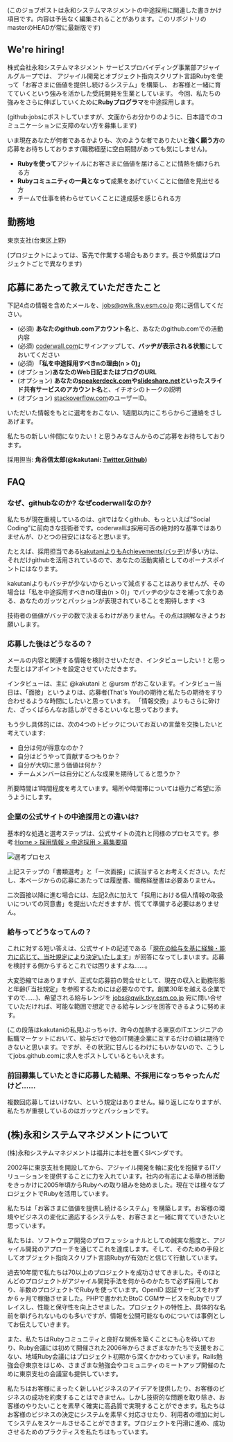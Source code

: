 (このジョブポストは永和システムマネジメントの中途採用に関連した書きかけ項目です。内容は予告なく編集されることがあります。このリポジトリのmasterのHEADが常に最新版です)

## We're hiring!

株式会社永和システムマネジメント サービスプロバイディング事業部アジャイルグループでは、
アジャイル開発とオブジェクト指向スクリプト言語Rubyを使って「お客さまに価値を提供し続けるシステム」を構築し、
お客様と一緒に育てていくという強みを活かした受託開発を生業としています。
今回、私たちの強みをさらに伸ばしていくために**Rubyプログラマ**を中途採用します。

(github:jobsにポストしていますが、文面からお分かりのように、日本語でのコミュニケーションに支障のない方を募集します)

いま現在あなたが何者であるかよりも、次のような者でありたいと**強く願う方**の応募をお待ちしております(職務経歴に空白期間があっても気にしません)。

* **Rubyを使って**アジャイルにお客さまに価値を届けることに情熱を傾けられる方
* **Rubyコミュニティの一員となって**成果をあげていくことに価値を見出せる方
* チームで仕事を終わらせていくことに達成感を感じられる方

## 勤務地

東京支社(台東区上野)

(プロジェクトによっては、客先で作業する場合もあります。長さや頻度はプロジェクトごとで異なります)

## 応募にあたって教えていただきたこと

下記4点の情報を含めたメールを、jobs@qwik.tky.esm.co.jp 宛に送信してください。

* (必須) **あなたのgithub.comアカウント名**と、あなたのgithub.comでの活動内容
* (必須) [coderwall.com](http://coderwall.com)にサインアップして、**バッヂが表示される状態**にしておいてください
* (必須) **「私を中途採用すべきnの理由(n > 0)」**
* (オプション)**あなたのWeb日記またはブログのURL**
* (オプション) **あなたの[speakerdeck.com](http://speakerdeck.com)や[slideshare.net](http://www.slideshare.net)といったスライド共有サービスのアカウント名**と、イチオシのトークの説明
* (オプション) [stackoverflow.com](http://stackoverflow.com/)のユーザーID。


いただいた情報をもとに選考をおこない、1週間以内にこちらからご連絡をさしあげます。

私たちの新しい仲間になりたい！と思うみなさんからのご応募をお待ちしております。

採用担当: **角谷信太郎(@kakutani: [Twitter](http://twitter.com/kakutani),[Github](http://git.io/kakutani))**

## FAQ

### なぜ、githubなのか? なぜcoderwallなのか?

私たちが現在重視しているのは、gitではなくgithub、もっといえば"Social Coding"に前向きな技術者です。coderwallは採用可否の絶対的な基準ではありませんが、ひとつの目安にはなると思います。

たとえば、採用担当である[kakutaniよりもAchievements(バッヂ)](http://coderwall.com/kakutani)が多い方は、それだけgithubを活用されているので、あなたの活動実績としてのボーナスポイントにはなります。

kakutaniよりもバッヂが少ないからといって減点することはありませんが、その場合は「私を中途採用すべきnの理由(n > 0)」でバッヂの少なさを補って余りある、あなたのガッツとパッションが表現されていることを期待します <3

技術者の価値がバッヂの数で决まるわけがありません。その点は誤解なきようお願いします。

### 応募した後はどうなるの？

メールの内容と関連する情報を検討させいただき、インタビューしたい！と思った型とはアポイントを設定させていただきます。

インタビューは、主に @kakutani と @ursm がおこないます。インタビュー当日は、「面接」というよりは、応募者(That's You!)の期待と私たちの期待をすり合わせるような時間にしたいと思っています。
「情報交換」よりもさらに砕けた、ざっくばらんなお話しができるといいなと思っております。

もう少し具体的には、次の4つのトピックについてお互いの言葉を交換したいと考えています:

* 自分は何が得意なのか？
* 自分はどうやって貢献するつもりか？
* 自分が大切に思う価値は何か？
* チームメンバーは自分にどんな成果を期待してると思うか？

所要時間は1時間程度を考えています。場所や時間帯については極力ご希望に添うようにします。

### 企業の公式サイトの中途採用との違いは?

基本的な処遇と選考ステップは、公式サイトの流れと同様のプロセスです。参考:[Home > 採用情報 > 中途採用 > 募集要項](http://www.esm.co.jp/recruit/career/guidelines.html)

![選考プロセス](http://www.esm.co.jp/assets/images/recruit/img_career_guidelines01.jpg)

上記ステップの「書類選考」と「一次面接」に該当するとお考えください。ただし、本ページからの応募にあたっては履歴書、職務経歴書は必要ありません。

二次面接以降に進む場合には、左記2点に加えて「採用における個人情報の取扱いについての同意書」を提出いただきますが、慌てて準備する必要はありません。

### 給与ってどうなってんの？

これに対する短い答えは、公式サイトの記述である「[現在の給与を基に経験・能力に応じて、当社規定により決定いたします](http://www.esm.co.jp/recruit/career/guidelines.html)」が回答になってしまいます。応募を検討する側からするとこれでは困りますよね……。

大変恐縮ではありますが、正式な応募前の問合せとして、現在の収入と勤務形態と年齢(「当社規定」を参照するためには必要なのです。創業30年を越える企業ですので……)、希望される給与レンジを jobs@qwik.tky.esm.co.jp 宛に問い合せていただければ、可能な範囲で想定できる給与レンジを回答できるように努めます。

(この段落はkakutaniの私見)ぶっちゃけ、昨今の加熱する東京のITエンジニアの転職マーケットにおいて、給与だけで他のIT関連企業に互するだけの額は期待できないと思います。ですが、その状況に甘んじるわけにもいかないので、こうしてjobs.github.comに求人をポストしているともいえます。

### 前回募集していたときに応募した結果、不採用になっちゃったんだけど……

複数回応募してはいけない、という規定はありません。繰り返しになりますが、私たちが重視しているのはガッツとパッションです。

## (株)永和システムマネジメントについて

(株)永和システムマネジメントは福井に本社を置くSIベンダです。

2002年に東京支社を開設してから、アジャイル開発を軸に変化を抱擁するITソリューションを提供することに力を入れています。社内の有志による草の根活動をきっかけに2005年頃からRubyへの取り組みを始めました。現在では様々なプロジェクトでRubyを活用しています。

私たちは「お客さまに価値を提供し続けるシステム」を構築します。お客様の環境やビジネスの変化に適応するシステムを、お客さまと一緒に育てていきたいと思っています。

私たちは、ソフトウェア開発のプロフェッショナルとしての誠実な態度と、アジャイル開発のアプローチを通じてこれを達成します。そして、そのための手段としてオブジェクト指向スクリプト言語Rubyが有効だと信じて行動しています。

過去10年間で私たちは70以上のプロジェクトを成功させてきました。そのほとんどのプロジェクトがアジャイル開発手法を何からのかたちで必ず採用しており、半数のプロジェクトでRubyを使っています。OpenID
認証サービスをわずか６ヶ月で稼働させました。PHPで書かれたBtoC
CGMサービスをRubyでリプレイスし、性能と保守性を向上させました。プロジェクトの特性上、具体的な名前を挙げられないものも多いですが、情報を公開可能なものについては事例としてお伝えしていきます。

また、私たちはRubyコミュニティと良好な関係を築くことにも心を砕いており、Ruby会議には初めて開催された2006年からさまざまなかたちで支援をおこない、地域Ruby会議にはプロジェクト初期から深くかかわっています。Rails勉強会＠東京をはじめ、さまざまな勉強会やコミュニティのミートアップ開催のために東京支社の会議室も提供しています。

私たちはお客様にまったく新しいビジネスのアイデアを提供したり、お客様のビジネスの成功を約束することはできません。しかし技術的な問題を取り除き、お客様のやりたいことを素早く確実に高品質で実現することができます。私たちはお客様のビジネスの決定にシステムを素早く対応させたり、利用者の増加に対してシステムをスケールさせることができます。プロジェクトを円滑に進め、成功させるためのプラクティスを私たちはもっています。

